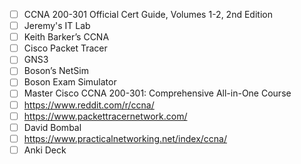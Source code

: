 
- [ ] CCNA 200-301 Official Cert Guide, Volumes 1-2, 2nd Edition 
- [ ] Jeremy's IT Lab
- [ ] Keith Barker’s CCNA
- [ ] Cisco Packet Tracer
- [ ] GNS3
- [ ] Boson’s NetSim
- [ ] Boson Exam Simulator
- [ ] Master Cisco CCNA 200-301: Comprehensive All-in-One Course
- [ ] https://www.reddit.com/r/ccna/ 
- [ ] https://www.packettracernetwork.com/
- [ ] David Bombal
- [ ] https://www.practicalnetworking.net/index/ccna/ 
- [ ] Anki Deck
